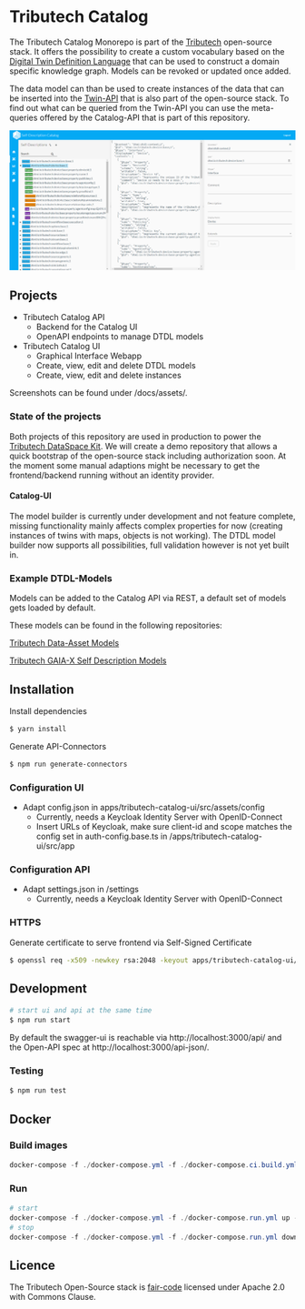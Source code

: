 # Tributech Catalog

The Tributech Catalog Monorepo is part of the [Tributech](https://tributech.io) open-source stack. It offers the possibility to create a custom vocabulary based on the [Digital Twin Definition Language](https://github.com/Azure/opendigitaltwins-dtdl/blob/master/DTDL/v2/dtdlv2.md) that can be used to construct a domain specific knowledge graph. Models can be revoked or updated once added.

The data model can than be used to create instances of the data that can be inserted into the [Twin-API](https://github.com/tributech-solutions/tributech-twin-api) that is also part of the open-source stack. To find out what can be queried from the Twin-API you can use the meta-queries offered by the Catalog-API that is part of this repository.

<a href="https://raw.githubusercontent.com/tributech-solutions/tributech-catalog-api/develop/docs/assets/model-builder.png"><img src="https://raw.githubusercontent.com/tributech-solutions/tributech-catalog-api/develop/docs/assets/model-builder.png" width="550" alt="Tributech Catalog UI Screenshot"></a>

## Projects

- Tributech Catalog API
  - Backend for the Catalog UI
  - OpenAPI endpoints to manage DTDL models
- Tributech Catalog UI
  - Graphical Interface Webapp
  - Create, view, edit and delete DTDL models
  - Create, view, edit and delete instances

Screenshots can be found under /docs/assets/.

### State of the projects

Both projects of this repository are used in production to power the [Tributech DataSpace Kit](https://www.tributech.io/product/dataspace-kit). We will create a demo repository that allows a quick bootstrap of the open-source stack including authorization soon. At the moment some manual adaptions might be necessary to get the frontend/backend running without an identity provider.

#### Catalog-UI

The model builder is currently under development and not feature complete, missing functionality mainly affects complex properties for now (creating instances of twins with maps, objects is not working). The DTDL model builder now supports all possibilities, full validation however is not yet built in.

### Example DTDL-Models

Models can be added to the Catalog API via REST, a default set of models gets loaded by default.

These models can be found in the following repositories:

[Tributech Data-Asset Models](https://github.com/tributech-solutions/data-asset-twin)

[Tributech GAIA-X Self Description Models](https://github.com/tributech-solutions/gaia-x-self-descriptions)

## Installation

Install dependencies

```bash
$ yarn install
```

Generate API-Connectors

```bash
$ npm run generate-connectors
```

### Configuration UI

- Adapt config.json in apps/tributech-catalog-ui/src/assets/config
  - Currently, needs a Keycloak Identity Server with OpenID-Connect
  - Insert URLs of Keycloak, make sure client-id and scope matches the config set in auth-config.base.ts in /apps/tributech-catalog-ui/src/app

### Configuration API

- Adapt settings.json in /settings
  - Currently, needs a Keycloak Identity Server with OpenID-Connect

### HTTPS

Generate certificate to serve frontend via Self-Signed Certificate

```bash
$ openssl req -x509 -newkey rsa:2048 -keyout apps/tributech-catalog-ui/ssl/key.pem -out apps/tributech-catalog-ui/ssl/cert.pem
```

## Development

```bash
# start ui and api at the same time
$ npm run start
```

By default the swagger-ui is reachable via http://localhost:3000/api/
and the Open-API spec at http://localhost:3000/api-json/.

### Testing

```bash
$ npm run test
```

## Docker

### Build images

```powershell
docker-compose -f ./docker-compose.yml -f ./docker-compose.ci.build.yml build
```

### Run

```powershell
# start
docker-compose -f ./docker-compose.yml -f ./docker-compose.run.yml up -d
# stop
docker-compose -f ./docker-compose.yml -f ./docker-compose.run.yml down
```

## Licence

The Tributech Open-Source stack is [fair-code](https://faircode.io/) licensed under Apache 2.0 with Commons Clause.
